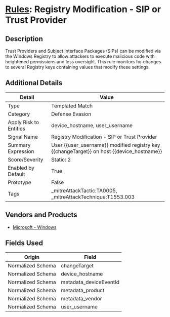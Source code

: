 # [Rules](README.md): Registry Modification - SIP or Trust Provider

## Description
Trust Providers and Subject Interface Packages (SIPs) can be modified via the Windows Registry to allow attackers to execute malicious code with heightened permissions and less oversight. This rule monitors for changes to several Registry keys containing values that modify these settings.

## Additional Details
|Detail|Value|
|----|----|
|Type|Templated Match|
|Category|Defense Evasion|
|Apply Risk to Entities|device_hostname, user_username|
|Signal Name|Registry Modification - SIP or Trust Provider|
|Summary Expression|User {{user_username}} modified registry key {{changeTarget}} on host {{device_hostname}}|
|Score/Severity|Static: 2|
|Enabled by Default|True|
|Prototype|False|
|Tags|_mitreAttackTactic:TA0005, _mitreAttackTechnique:T1553.003|
## Vendors and Products
- [Microsoft - Windows](../products/1ff7546c-cb36-4a24-87f7-89d2cecc5761.md)


## Fields Used

|Origin|Field|
|----|----|
|Normalized Schema|changeTarget|
|Normalized Schema|device_hostname|
|Normalized Schema|metadata_deviceEventId|
|Normalized Schema|metadata_product|
|Normalized Schema|metadata_vendor|
|Normalized Schema|user_username|


